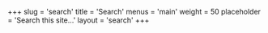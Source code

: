 +++
slug = 'search'
title = 'Search'
menus = 'main'
weight = 50
placeholder = 'Search this site…'
layout = 'search'
+++

